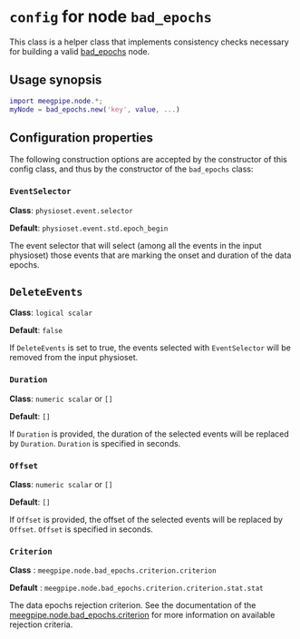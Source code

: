 `config` for node `bad_epochs`
======

This class is a helper class that implements consistency checks
necessary for building a valid [bad_epochs][bad_epochs] node. 

[bad_epochs]: ./README.md


## Usage synopsis


````matlab
import meegpipe.node.*;
myNode = bad_epochs.new('key', value, ...)
````


## Configuration properties

The following construction options are accepted by the constructor of 
this config class, and thus by the constructor of the `bad_epochs`
class:


### `EventSelector`

__Class__: `physioset.event.selector`

__Default__: `physioset.event.std.epoch_begin`

The event selector that will select (among all the events in the input 
physioset) those events that are marking the onset and duration of the 
data epochs. 


## `DeleteEvents`

__Class__: `logical scalar`

__Default__: `false`

If `DeleteEvents` is set to true, the events selected with `EventSelector`
will be removed from the input physioset. 


### `Duration`

__Class__: `numeric scalar` or `[]`

__Default__: `[]`

If `Duration` is provided, the duration of the selected events will be 
replaced by `Duration`. `Duration` is specified in seconds.


### `Offset`

__Class__: `numeric scalar` or `[]`

__Default__: `[]`

If `Offset` is provided, the offset of the selected events will be 
replaced by `Offset`. `Offset` is specified in seconds.


### `Criterion`

__Class__ : `meegpipe.node.bad_epochs.criterion.criterion`

__Default__ : `meegpipe.node.bad_epochs.criterion.criterion.stat.stat`
		  
The data epochs rejection criterion. See the documentation of the
[meegpipe.node.bad_epochs.criterion][crit-pkg] for more information on
available rejection criteria.

[crit-pkg]: ./+criterion/README.md
